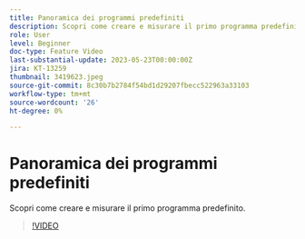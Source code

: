 ```yaml
---
title: Panoramica dei programmi predefiniti
description: Scopri come creare e misurare il primo programma predefinito.
role: User
level: Beginner
doc-type: Feature Video
last-substantial-update: 2023-05-23T00:00:00Z
jira: KT-13259
thumbnail: 3419623.jpeg
source-git-commit: 8c30b7b2784f54bd1d29207fbecc522963a33103
workflow-type: tm+mt
source-wordcount: '26'
ht-degree: 0%

---
```



# Panoramica dei programmi predefiniti

Scopri come creare e misurare il primo programma predefinito.

>[!VIDEO](https://video.tv.adobe.com/v/3419623/?learn=on)
